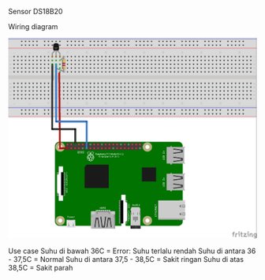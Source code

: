 Sensor DS18B20

Wiring diagram

![Wiring diagram sensor DS18B20](https://raw.githubusercontent.com/sarimelsindipuspita123/SICAssignmentWeek5/master/Schematic_bb.jpg)


Use case
Suhu di bawah 36C = Error: Suhu terlalu rendah
Suhu di antara 36 - 37,5C = Normal
Suhu di antara 37,5 - 38,5C = Sakit ringan
Suhu di atas 38,5C = Sakit parah
